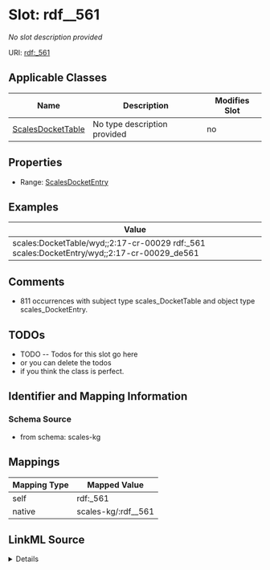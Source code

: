 

# Slot: rdf__561


_No slot description provided_





URI: [rdf:_561](http://www.w3.org/1999/02/22-rdf-syntax-ns#_561)



<!-- no inheritance hierarchy -->





## Applicable Classes

| Name | Description | Modifies Slot |
| --- | --- | --- |
| [ScalesDocketTable](../classes/ScalesDocketTable.md) | No type description provided |  no  |







## Properties

* Range: [ScalesDocketEntry](../classes/ScalesDocketEntry.md)






## Examples

| Value |
| --- |
| scales:DocketTable/wyd;;2:17-cr-00029 rdf:_561 scales:DocketEntry/wyd;;2:17-cr-00029_de561 |

## Comments

* 811 occurrences with subject type scales_DocketTable and object type scales_DocketEntry.

## TODOs

* TODO -- Todos for this slot go here
* or you can delete the todos
* if you think the class is perfect.

## Identifier and Mapping Information







### Schema Source


* from schema: scales-kg




## Mappings

| Mapping Type | Mapped Value |
| ---  | ---  |
| self | rdf:_561 |
| native | scales-kg/:rdf__561 |




## LinkML Source

<details>
```yaml
name: rdf__561
description: No slot description provided
todos:
- TODO -- Todos for this slot go here
- or you can delete the todos
- if you think the class is perfect.
comments:
- 811 occurrences with subject type scales_DocketTable and object type scales_DocketEntry.
examples:
- value: scales:DocketTable/wyd;;2:17-cr-00029 rdf:_561 scales:DocketEntry/wyd;;2:17-cr-00029_de561
from_schema: scales-kg
rank: 1000
slot_uri: rdf:_561
alias: rdf__561
domain_of:
- scales_DocketTable
range: scales_DocketEntry

```
</details>